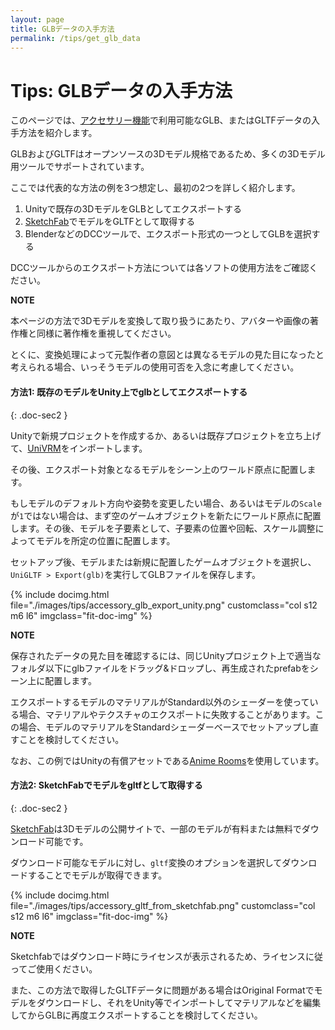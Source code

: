 ```yaml
---
layout: page
title: GLBデータの入手方法
permalink: /tips/get_glb_data
---
```


# Tips: GLBデータの入手方法

このページでは、[アクセサリー機能](../docs/accessory)で利用可能なGLB、またはGLTFデータの入手方法を紹介します。

GLBおよびGLTFはオープンソースの3Dモデル規格であるため、多くの3Dモデル用ツールでサポートされています。

ここでは代表的な方法の例を3つ想定し、最初の2つを詳しく紹介します。

<div class="doc-ul" markdown="1">

1. Unityで既存の3DモデルをGLBとしてエクスポートする
2. [SketchFab](https://sketchfab.com)でモデルをGLTFとして取得する
3. BlenderなどのDCCツールで、エクスポート形式の一つとしてGLBを選択する

</div>

DCCツールからのエクスポート方法については各ソフトの使用方法をご確認ください。

<div class="note-area" markdown="1">

**NOTE**

本ページの方法で3Dモデルを変換して取り扱うにあたり、アバターや画像の著作権と同様に著作権を重視してください。

とくに、変換処理によって元製作者の意図とは異なるモデルの見た目になったと考えられる場合、いっそうモデルの使用可否を入念に考慮してください。

</div>


#### 方法1: 既存のモデルをUnity上でglbとしてエクスポートする
{: .doc-sec2 }

Unityで新規プロジェクトを作成するか、あるいは既存プロジェクトを立ち上げて、[UniVRM](https://github.com/vrm-c/UniVRM)をインポートします。

その後、エクスポート対象となるモデルをシーン上のワールド原点に配置します。

もしモデルのデフォルト方向や姿勢を変更したい場合、あるいはモデルの`Scale`が`1`ではない場合は、まず空のゲームオブジェクトを新たにワールド原点に配置します。その後、モデルを子要素として、子要素の位置や回転、スケール調整によってモデルを所定の位置に配置します。

セットアップ後、モデルまたは新規に配置したゲームオブジェクトを選択し、`UniGLTF > Export(glb)`を実行してGLBファイルを保存します。

<div class="row">
{% include docimg.html file="./images/tips/accessory_glb_export_unity.png" customclass="col s12 m6 l6" imgclass="fit-doc-img" %}
</div>

<div class="note-area" markdown="1">

**NOTE**

保存されたデータの見た目を確認するには、同じUnityプロジェクト上で適当なフォルダ以下にglbファイルをドラッグ&ドロップし、再生成されたprefabをシーン上に配置します。

エクスポートするモデルのマテリアルがStandard以外のシェーダーを使っている場合、マテリアルやテクスチャのエクスポートに失敗することがあります。この場合、モデルのマテリアルをStandardシェーダーベースでセットアップし直すことを検討してください。

なお、この例ではUnityの有償アセットである[Anime Rooms](https://assetstore.unity.com/packages/3d/props/interior/anime-rooms-75722)を使用しています。

</div>


#### 方法2: SketchFabでモデルをgltfとして取得する
{: .doc-sec2 }

[SketchFab](https://sketchfab.com)は3Dモデルの公開サイトで、一部のモデルが有料または無料でダウンロード可能です。

ダウンロード可能なモデルに対し、`gltf`変換のオプションを選択してダウンロードすることでモデルが取得できます。

<div class="row">
{% include docimg.html file="./images/tips/accessory_gltf_from_sketchfab.png" customclass="col s12 m6 l6" imgclass="fit-doc-img" %}
</div>

<div class="note-area" markdown="1">

**NOTE**

Sketchfabではダウンロード時にライセンスが表示されるため、ライセンスに従ってご使用ください。

また、この方法で取得したGLTFデータに問題がある場合はOriginal Formatでモデルをダウンロードし、それをUnity等でインポートしてマテリアルなどを編集してからGLBに再度エクスポートすることを検討してください。

</div>
